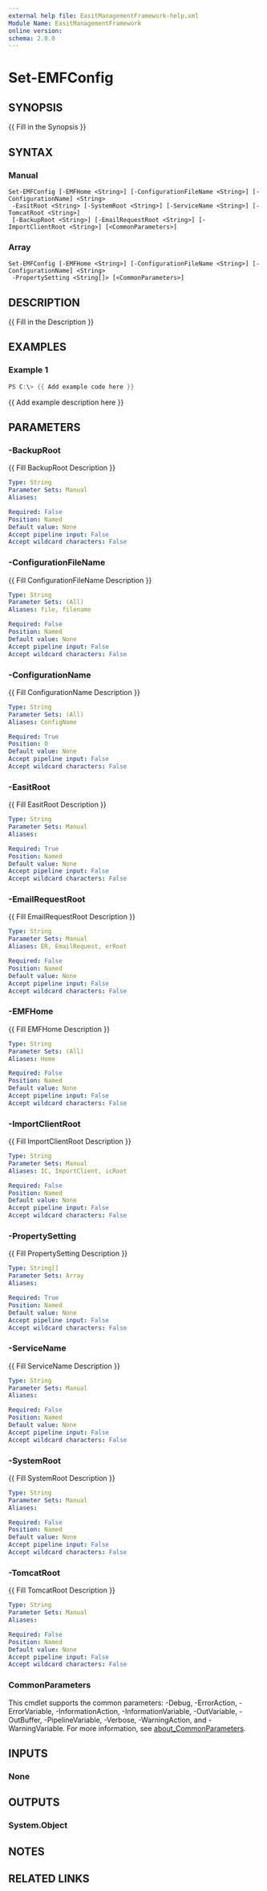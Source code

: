 ```yaml
---
external help file: EasitManagementFramework-help.xml
Module Name: EasitManagementFramework
online version:
schema: 2.0.0
---
```


# Set-EMFConfig

## SYNOPSIS
{{ Fill in the Synopsis }}

## SYNTAX

### Manual
```
Set-EMFConfig [-EMFHome <String>] [-ConfigurationFileName <String>] [-ConfigurationName] <String>
 -EasitRoot <String> [-SystemRoot <String>] [-ServiceName <String>] [-TomcatRoot <String>]
 [-BackupRoot <String>] [-EmailRequestRoot <String>] [-ImportClientRoot <String>] [<CommonParameters>]
```

### Array
```
Set-EMFConfig [-EMFHome <String>] [-ConfigurationFileName <String>] [-ConfigurationName] <String>
 -PropertySetting <String[]> [<CommonParameters>]
```

## DESCRIPTION
{{ Fill in the Description }}

## EXAMPLES

### Example 1
```powershell
PS C:\> {{ Add example code here }}
```

{{ Add example description here }}

## PARAMETERS

### -BackupRoot
{{ Fill BackupRoot Description }}

```yaml
Type: String
Parameter Sets: Manual
Aliases:

Required: False
Position: Named
Default value: None
Accept pipeline input: False
Accept wildcard characters: False
```

### -ConfigurationFileName
{{ Fill ConfigurationFileName Description }}

```yaml
Type: String
Parameter Sets: (All)
Aliases: file, filename

Required: False
Position: Named
Default value: None
Accept pipeline input: False
Accept wildcard characters: False
```

### -ConfigurationName
{{ Fill ConfigurationName Description }}

```yaml
Type: String
Parameter Sets: (All)
Aliases: ConfigName

Required: True
Position: 0
Default value: None
Accept pipeline input: False
Accept wildcard characters: False
```

### -EasitRoot
{{ Fill EasitRoot Description }}

```yaml
Type: String
Parameter Sets: Manual
Aliases:

Required: True
Position: Named
Default value: None
Accept pipeline input: False
Accept wildcard characters: False
```

### -EmailRequestRoot
{{ Fill EmailRequestRoot Description }}

```yaml
Type: String
Parameter Sets: Manual
Aliases: ER, EmailRequest, erRoot

Required: False
Position: Named
Default value: None
Accept pipeline input: False
Accept wildcard characters: False
```

### -EMFHome
{{ Fill EMFHome Description }}

```yaml
Type: String
Parameter Sets: (All)
Aliases: Home

Required: False
Position: Named
Default value: None
Accept pipeline input: False
Accept wildcard characters: False
```

### -ImportClientRoot
{{ Fill ImportClientRoot Description }}

```yaml
Type: String
Parameter Sets: Manual
Aliases: IC, ImportClient, icRoot

Required: False
Position: Named
Default value: None
Accept pipeline input: False
Accept wildcard characters: False
```

### -PropertySetting
{{ Fill PropertySetting Description }}

```yaml
Type: String[]
Parameter Sets: Array
Aliases:

Required: True
Position: Named
Default value: None
Accept pipeline input: False
Accept wildcard characters: False
```

### -ServiceName
{{ Fill ServiceName Description }}

```yaml
Type: String
Parameter Sets: Manual
Aliases:

Required: False
Position: Named
Default value: None
Accept pipeline input: False
Accept wildcard characters: False
```

### -SystemRoot
{{ Fill SystemRoot Description }}

```yaml
Type: String
Parameter Sets: Manual
Aliases:

Required: False
Position: Named
Default value: None
Accept pipeline input: False
Accept wildcard characters: False
```

### -TomcatRoot
{{ Fill TomcatRoot Description }}

```yaml
Type: String
Parameter Sets: Manual
Aliases:

Required: False
Position: Named
Default value: None
Accept pipeline input: False
Accept wildcard characters: False
```

### CommonParameters
This cmdlet supports the common parameters: -Debug, -ErrorAction, -ErrorVariable, -InformationAction, -InformationVariable, -OutVariable, -OutBuffer, -PipelineVariable, -Verbose, -WarningAction, and -WarningVariable. For more information, see [about_CommonParameters](http://go.microsoft.com/fwlink/?LinkID=113216).

## INPUTS

### None
## OUTPUTS

### System.Object
## NOTES

## RELATED LINKS

